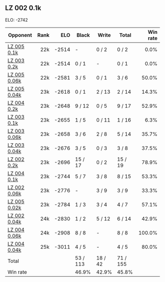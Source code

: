 ## LZ 002 0.1k ##

ELO: -2742

Opponent | Rank | ELO | Black | Write | Total | Win rate
---------|-----:|----:|-------|-------|-------|-------:
[LZ 005 0.1k](LZ%20005%200.1k.md) | 22k | -2514 | - | 0 / 2 | 0 / 2 | 0.0%
[LZ 003 0.2k](LZ%20003%200.2k.md) | 22k | -2514 | 0 / 1 | - | 0 / 1 | 0.0%
[LZ 005 0.06k](LZ%20005%200.06k.md) | 22k | -2581 | 3 / 5 | 0 / 1 | 3 / 6 | 50.0%
[LZ 005 0.04k](LZ%20005%200.04k.md) | 23k | -2618 | 0 / 1 | 2 / 13 | 2 / 14 | 14.3%
[LZ 004 0.2k](LZ%20004%200.2k.md) | 23k | -2648 | 9 / 12 | 0 / 5 | 9 / 17 | 52.9%
[LZ 003 0.1k](LZ%20003%200.1k.md) | 23k | -2655 | 1 / 5 | 0 / 11 | 1 / 16 | 6.3%
[LZ 003 0.06k](LZ%20003%200.06k.md) | 23k | -2658 | 3 / 6 | 2 / 8 | 5 / 14 | 35.7%
[LZ 003 0.04k](LZ%20003%200.04k.md) | 23k | -2676 | 3 / 5 | 0 / 3 | 3 / 8 | 37.5%
[LZ 002 0.2k](LZ%20002%200.2k.md) | 23k | -2696 | 15 / 17 | 0 / 2 | 15 / 19 | 78.9%
[LZ 004 0.1k](LZ%20004%200.1k.md) | 23k | -2744 | 5 / 7 | 3 / 8 | 8 / 15 | 53.3%
[LZ 002 0.06k](LZ%20002%200.06k.md) | 23k | -2776 | - | 3 / 9 | 3 / 9 | 33.3%
[LZ 005 0.02k](LZ%20005%200.02k.md) | 23k | -2784 | 1 / 3 | 3 / 4 | 4 / 7 | 57.1%
[LZ 002 0.04k](LZ%20002%200.04k.md) | 24k | -2830 | 1 / 2 | 5 / 12 | 6 / 14 | 42.9%
[LZ 004 0.06k](LZ%20004%200.06k.md) | 24k | -2908 | 8 / 8 | - | 8 / 8 | 100.0%
[LZ 004 0.04k](LZ%20004%200.04k.md) | 25k | -3011 | 4 / 5 | - | 4 / 5 | 80.0%
Total | | | 53 / 113 | 18 / 42 | 71 / 155 | 
Win rate| | | 46.9% | 42.9% | 45.8% | 
